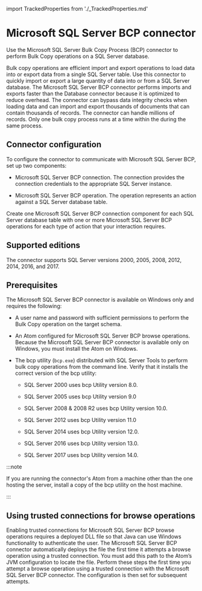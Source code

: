 import TrackedProperties from './_TrackedProperties.md'

# Microsoft SQL Server BCP connector 

<head>
  <meta name="guidename" content="Integration"/>
  <meta name="context" content="GUID-37970203-7a9d-4c79-b9aa-9043da2c16fd"/>
</head>


Use the Microsoft SQL Server Bulk Copy Process \(BCP\) connector to perform Bulk Copy operations on a SQL Server database.

Bulk copy operations are efficient import and export operations to load data into or export data from a single SQL Server table. Use this connector to quickly import or export a large quantity of data into or from a SQL Server database. The Microsoft SQL Server BCP connector performs imports and exports faster than the Database connector because it is optimized to reduce overhead. The connector can bypass data integrity checks when loading data and can import and export thousands of documents that can contain thousands of records. The connector can handle millions of records. Only one bulk copy process runs at a time within the during the same process.

## Connector configuration 

To configure the connector to communicate with Microsoft SQL Server BCP, set up two components:

-   Microsoft SQL Server BCP connection. The connection provides the connection credentials to the appropriate SQL Server instance.

-   Microsoft SQL Server BCP operation. The operation represents an action against a SQL Server database table.


Create one Microsoft SQL Server BCP connection component for each SQL Server database table with one or more Microsoft SQL Server BCP operations for each type of action that your interaction requires.

## Supported editions 

The connector supports SQL Server versions 2000, 2005, 2008, 2012, 2014, 2016, and 2017.

## Prerequisites 

The Microsoft SQL Server BCP connector is available on Windows only and requires the following:

-   A user name and password with sufficient permissions to perform the Bulk Copy operation on the target schema.

-   An Atom configured for Microsoft SQL Server BCP browse operations. Because the Microsoft SQL Server BCP connector is available only on Windows, you must install the Atom on Windows.

-   The bcp utility \(`bcp.exe`\) distributed with SQL Server Tools to perform bulk copy operations from the command line. Verify that it installs the correct version of the bcp utility:

    -   SQL Server 2000 uses bcp Utility version 8.0.
    -   SQL Server 2005 uses bcp Utility version 9.0

    -   SQL Server 2008 & 2008 R2 uses bcp Utility version 10.0.

    -   SQL Server 2012 uses bcp Utility version 11.0

    -   SQL Server 2014 uses bcp Utility version 12.0.

    -   SQL Server 2016 uses bcp Utility version 13.0.

    -   SQL Server 2017 uses bcp Utility version 14.0.

:::note

If you are running the connector's Atom from a machine other than the one hosting the server, install a copy of the bcp utility on the host machine.

:::

## Using trusted connections for browse operations 

Enabling trusted connections for Microsoft SQL Server BCP browse operations requires a deployed DLL file so that Java can use Windows functionality to authenticate the user. The Microsoft SQL Server BCP connector automatically deploys the file the first time it attempts a browse operation using a trusted connection. You must add this path to the Atom’s JVM configuration to locate the file. Perform these steps the first time you attempt a browse operation using a trusted connection with the Microsoft SQL Server BCP connector. The configuration is then set for subsequent attempts.


<TrackedProperties />